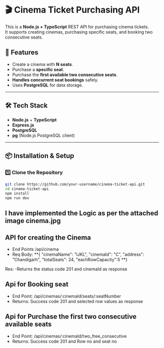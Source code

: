 # 🎬 Cinema Ticket Purchasing API

This is a **Node.js + TypeScript** REST API for purchasing cinema tickets.  
It supports creating cinemas, purchasing specific seats, and booking two consecutive seats.

## 🚀 Features
- Create a cinema with **N seats**.
- Purchase a **specific seat**.
- Purchase the **first available two consecutive seats**.
- **Handles concurrent seat bookings** safely.
- Uses **PostgreSQL** for data storage.

---

## 🛠️ Tech Stack
- **Node.js** + **TypeScript**
- **Express.js**
- **PostgreSQL**
- **pg** (Node.js PostgreSQL client)

---

## 📦 Installation & Setup

### **1️⃣ Clone the Repository**
```sh
git clone https://github.com/your-username/cinema-ticket-api.git
cd cinema-ticket-api
npm install
npm run dev
```

## I have implemented the Logic as per the attached image cinema.jpg

## API for creating the Cinema
- End Points /api/cinema
- Req Body: 
**{
    "cinemaName": "IJKL",
    "cinemaId": "C",
    "address": "Chandigarh",
    "totalSeats": 24,
    "eachRowCapacity":5
**}

Res:
-Returns the status code 201 and cinemaId as response  

## Api for Booking seat
- End Point: /api/cinemas/:cinemaId/seats/:seatNumber
- Returns: Success code 201 and selected row values as response

## Api for Purchase the first two consecutive available seats
- End Point: /api/cinemas/:cinemaId/two_free_consecutive
- Returns: Success code 201 and Row no and seat no

